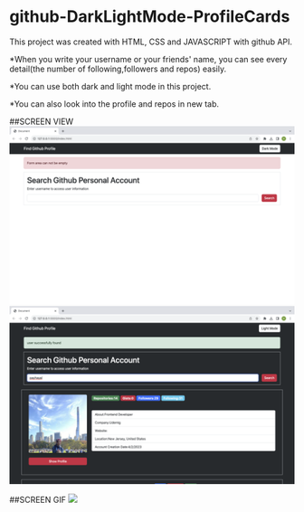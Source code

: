 # github-DarkLightMode-ProfileCards

This project was created with HTML, CSS and JAVASCRIPT with github API.

*When you write your username or your friends' name, you can see every detail(the number of following,followers and repos) easily.

*You can use both dark and light mode in this project.

*You can also look into the profile and repos in new tab.

##SCREEN VIEW
![](pic1.png)
![](pic2.png)

##SCREEN GIF
![](githubprof.gif)
